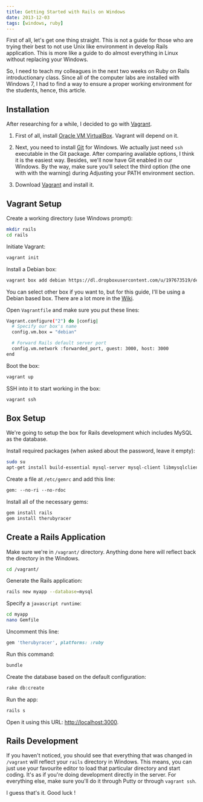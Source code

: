 ```yaml
---
title: Getting Started with Rails on Windows
date: 2013-12-03
tags: [windows, ruby]
---
```


First of all, let's get one thing straight. This is not a guide for those who
are trying their best to not use Unix like environment in develop Rails
application. This is more like a guide to do almost everything in Linux without
replacing your Windows.

<!--more-->

So, I need to teach my colleagues in the next two weeks on Ruby on Rails
introductionary class. Since all of the computer labs are installed with Windows
7, I had to find a way to ensure a proper working environment for the students,
hence, this article.

## Installation

After researching for a while, I decided to go with [Vagrant](http://vagrantup.com).

1. First of all, install [Oracle VM VirtualBox](http://virtualbox.org). Vagrant will depend on it.

2. Next, you need to install [Git](http://git-scm.com) for Windows. We actually
   just need `ssh` executable in the Git package. After comparing available
   options, I think it is the easiest way. Besides, we'll now have Git enabled
   in our Windows. By the way, make sure you'll select the third option (the one
   with with the warning) during Adjusting your PATH environment section.

3. Download [Vagrant](http://downloads.vagrantup.com) and install it.

## Vagrant Setup

Create a working directory (use Windows prompt):

```bash
mkdir rails
cd rails
```

Initiate Vagrant:

```bash
vagrant init
```

Install a Debian box:

```bash
vagrant box add debian https://dl.dropboxusercontent.com/u/197673519/debian-7.2.0.box
```

You can select other box if you want to, but for this guide, I'll be using a Debian based box. There are a lot more in the [Wiki](https://github.com/mitchellh/vagrant/wiki/Available-Vagrant-Boxes).

Open `Vagrantfile` and make sure you put these lines:

```bash
Vagrant.configure("2") do |config|
  # Specify our box's name
  config.vm.box = "debian"

  # Forward Rails default server port
  config.vm.network :forwarded_port, guest: 3000, host: 3000
end
```

Boot the box:

```bash
vagrant up
```

SSH into it to start working in the box:

```bash
vagrant ssh
```

## Box Setup

We're going to setup the box for Rails development which includes MySQL as the database.

Install required packages (when asked about the password, leave it empty):

```bash
sudo su
apt-get install build-essential mysql-server mysql-client libmysqlclient-dev
```

Create a file at `/etc/gemrc` and add this line:

```txt
gem: --no-ri --no-rdoc
```

Install all of the necessary gems:

```bash
gem install rails
gem install therubyracer
```

## Create a Rails Application

Make sure we're in `/vagrant/` directory. Anything done here will reflect back the directory in the Windows.

```bash
cd /vagrant/
```

Generate the Rails application:

```bash
rails new myapp --database=mysql
```

Specify a `javascript runtime`:

```bash
cd myapp
nano Gemfile
```

Uncomment this line:

```ruby
gem 'therubyracer', platforms: :ruby
```

Run this command:

```bash
bundle
```

Create the database based on the default configuration:

```bash
rake db:create
```

Run the app:

```bash
rails s
```

Open it using this URL: [http://localhost:3000](http://localhost:3000).

## Rails Development

If you haven't noticed, you should see that everything that was changed in
`/vagrant` will reflect your `rails` directory in Windows. This means, you can
just use your favourite editor to load that particular directory and start
coding. It's as if you're doing development directly in the server. For
everything else, make sure you'll do it through Putty or through `vagrant ssh`.

I guess that's it. Good luck !
